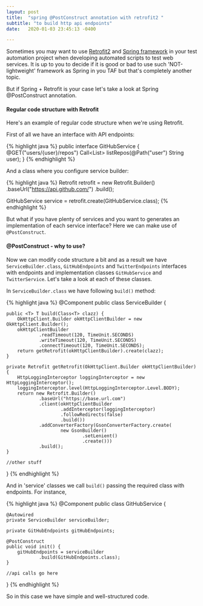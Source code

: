 ```yaml
---
layout: post
title:  "spring @PostConstruct annotation with retrofit2 "
subtitle: "to build http api endpoints"
date:   2020-01-03 23:45:13 -0400

---
```


Sometimes you may want to use [Retrofit2][retrofit2] and [Spring framework][spring] in your test automation project when developing automated scripts to test web services.
It is up to you to decide if it is good or bad to use such 'NOT-lightweight' framework as Spring in you TAF but that's completely another topic.

But if Spring + Retrofit is your case let's take a look at Spring @PostConstruct annotation.

#### Regular code structure with Retrofit

Here's an example of regular code structure when we're using Retrofit.

First of all we have an interface with API endpoints:

{% highlight java %}
        public interface GitHubService {
        @GET("users/{user}/repos")
        Call<List<Repo>> listRepos(@Path("user") String user);
        }
{% endhighlight %}
 
And a class where you configure service builder:
 
{% highlight java %}
 Retrofit retrofit = new Retrofit.Builder()
     .baseUrl("https://api.github.com/")
     .build();
 
 GitHubService service = retrofit.create(GitHubService.class);
{% endhighlight %}
 
But what if you have plenty of services and you want to generates an implementation of each service interface? 
Here we can make use of ```@PostConstruct```.

#### @PostConstruct - why to use?

Now we can modify code structure a bit and as a result we have ```ServiceBuilder.class```, ```GitHubEndpoints``` 
and ```TwitterEndpoints``` interfaces with endpoints and implementation classes ```GitHubService``` and ```TwitterService```. Let's take a look at each of these classes.

In ```ServiceBuilder.class``` we have following ```build()``` method:

{% highlight java %}
 @Component
 public class ServiceBuilder {

    public <T> T build(Class<T> clazz) {
        OkHttpClient.Builder okHttpClientBuilder = new OkHttpClient.Builder();
        okHttpClientBuilder
                .readTimeout(120, TimeUnit.SECONDS)
                .writeTimeout(120, TimeUnit.SECONDS)
                .connectTimeout(120, TimeUnit.SECONDS);
        return getRetrofit(okHttpClientBuilder).create(clazz);
    }
    
    private Retrofit getRetrofit(OkHttpClient.Builder okHttpClientBuilder) {
        HttpLoggingInterceptor loggingInterceptor = new HttpLoggingInterceptor();
        loggingInterceptor.level(HttpLoggingInterceptor.Level.BODY);
        return new Retrofit.Builder()
                .baseUrl("https://base.url.com")
                .client(okHttpClientBuilder
                        .addInterceptor(loggingInterceptor)
                        .followRedirects(false)
                        .build())
                .addConverterFactory(GsonConverterFactory.create(
                        new GsonBuilder()
                                .setLenient()
                                .create()))
                .build();
    }
    
    //other stuff 
 }
{% endhighlight %}
 

And in 'service' classes we call ```build()``` passing the required class with endpoints. For instance,

{% highlight java %} 
 @Component
 public class GitHubService {

    @Autowired
    private ServiceBuilder serviceBuilder;
    
    private GitHubEndpoints gitHubEndpoints;
    
    @PostConstruct
    public void init() {
        gitHubEndpoints = serviceBuilder
                .build(GitHubEndpoints.class);
    }
    
    //api calls go here
    
  }
{% endhighlight %}
 
So in this case we have simple and well-structured code.
 
[retrofit2]: https://square.github.io/retrofit/
[spring]: https://spring.io/